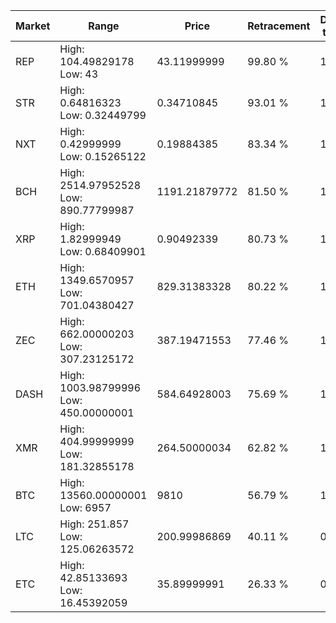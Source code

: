 | Market | Range | Price| Retracement | Doubles to 50% |
| --- | --- | --- | --- | --- |
| REP | High: 104.49829178<br />Low: 43 | 43.11999999 | 99.80 % | 1.71 |
| STR | High: 0.64816323<br />Low: 0.32449799 | 0.34710845 | 93.01 % | 1.40 |
| NXT | High: 0.42999999<br />Low: 0.15265122 | 0.19884385 | 83.34 % | 1.47 |
| BCH | High: 2514.97952528<br />Low: 890.77799987 | 1191.21879772 | 81.50 % | 1.43 |
| XRP | High: 1.82999949<br />Low: 0.68409901 | 0.90492339 | 80.73 % | 1.39 |
| ETH | High: 1349.6570957<br />Low: 701.04380427 | 829.31383328 | 80.22 % | 1.24 |
| ZEC | High: 662.00000203<br />Low: 307.23125172 | 387.19471553 | 77.46 % | 1.25 |
| DASH | High: 1003.98799996<br />Low: 450.00000001 | 584.64928003 | 75.69 % | 1.24 |
| XMR | High: 404.99999999<br />Low: 181.32855178 | 264.50000034 | 62.82 % | 1.11 |
| BTC | High: 13560.00000001<br />Low: 6957 | 9810 | 56.79 % | 1.05 |
| LTC | High: 251.857<br />Low: 125.06263572 | 200.99986869 | 40.11 % | 0.00 |
| ETC | High: 42.85133693<br />Low: 16.45392059 | 35.89999991 | 26.33 % | 0.00 |

